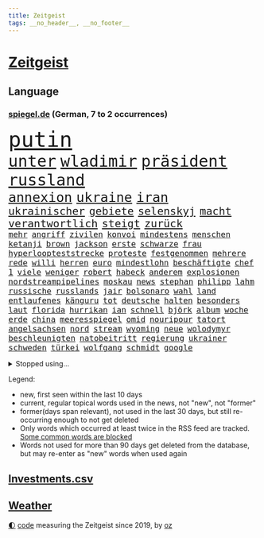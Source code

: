 ```yaml
---
title: Zeitgeist
tags: __no_header__, __no_footer__
---
```


# [Zeitgeist](https://oliz.io/zeitgeist/)

## Language

<h3><a href="https://www.spiegel.de" target="_blank">spiegel.de</a> (German, 7 to 2 occurrences)</h3>
<p style="font-family:monospace">
<span style="font-size:32pt"><a href="news_links.html#putin" class="current">putin</a></span>
<br>
<span style="font-size:24pt"><a href="news_links.html#unter" class="current">unter</a></span>
<span style="font-size:24pt"><a href="news_links.html#wladimir" class="current">wladimir</a></span>
<span style="font-size:24pt"><a href="news_links.html#präsident" class="current">präsident</a></span>
<span style="font-size:24pt"><a href="news_links.html#russland" class="current">russland</a></span>
<br>
<span style="font-size:20pt"><a href="news_links.html#annexion" class="current">annexion</a></span>
<span style="font-size:20pt"><a href="news_links.html#ukraine" class="current">ukraine</a></span>
<span style="font-size:20pt"><a href="news_links.html#iran" class="current">iran</a></span>
<br>
<span style="font-size:16pt"><a href="news_links.html#ukrainischer" class="current">ukrainischer</a></span>
<span style="font-size:16pt"><a href="news_links.html#gebiete" class="current">gebiete</a></span>
<span style="font-size:16pt"><a href="news_links.html#selenskyj" class="current">selenskyj</a></span>
<span style="font-size:16pt"><a href="news_links.html#macht" class="current">macht</a></span>
<span style="font-size:16pt"><a href="news_links.html#verantwortlich" class="current">verantwortlich</a></span>
<span style="font-size:16pt"><a href="news_links.html#steigt" class="current">steigt</a></span>
<span style="font-size:16pt"><a href="news_links.html#zurück" class="current">zurück</a></span>
<br>
<span style="font-size:12pt"><a href="news_links.html#mehr" class="current">mehr</a></span>
<span style="font-size:12pt"><a href="news_links.html#angriff" class="current">angriff</a></span>
<span style="font-size:12pt"><a href="news_links.html#zivilen" class="current">zivilen</a></span>
<span style="font-size:12pt"><a href="news_links.html#konvoi" class="current">konvoi</a></span>
<span style="font-size:12pt"><a href="news_links.html#mindestens" class="current">mindestens</a></span>
<span style="font-size:12pt"><a href="news_links.html#menschen" class="current">menschen</a></span>
<span style="font-size:12pt"><a href="news_links.html#ketanji" class="new">ketanji</a></span>
<span style="font-size:12pt"><a href="news_links.html#brown" class="current">brown</a></span>
<span style="font-size:12pt"><a href="news_links.html#jackson" class="current">jackson</a></span>
<span style="font-size:12pt"><a href="news_links.html#erste" class="current">erste</a></span>
<span style="font-size:12pt"><a href="news_links.html#schwarze" class="current">schwarze</a></span>
<span style="font-size:12pt"><a href="news_links.html#frau" class="current">frau</a></span>
<span style="font-size:12pt"><a href="news_links.html#hyperloopteststrecke" class="new">hyperloopteststrecke</a></span>
<span style="font-size:12pt"><a href="news_links.html#proteste" class="current">proteste</a></span>
<span style="font-size:12pt"><a href="news_links.html#festgenommen" class="current">festgenommen</a></span>
<span style="font-size:12pt"><a href="news_links.html#mehrere" class="current">mehrere</a></span>
<span style="font-size:12pt"><a href="news_links.html#rede" class="current">rede</a></span>
<span style="font-size:12pt"><a href="news_links.html#willi" class="current">willi</a></span>
<span style="font-size:12pt"><a href="news_links.html#herren" class="new">herren</a></span>
<span style="font-size:12pt"><a href="news_links.html#euro" class="current">euro</a></span>
<span style="font-size:12pt"><a href="news_links.html#mindestlohn" class="current">mindestlohn</a></span>
<span style="font-size:12pt"><a href="news_links.html#beschäftigte" class="current">beschäftigte</a></span>
<span style="font-size:12pt"><a href="news_links.html#chef" class="current">chef</a></span>
<span style="font-size:12pt"><a href="news_links.html#1" class="current">1</a></span>
<span style="font-size:12pt"><a href="news_links.html#viele" class="current">viele</a></span>
<span style="font-size:12pt"><a href="news_links.html#weniger" class="current">weniger</a></span>
<span style="font-size:12pt"><a href="news_links.html#robert" class="current">robert</a></span>
<span style="font-size:12pt"><a href="news_links.html#habeck" class="current">habeck</a></span>
<span style="font-size:12pt"><a href="news_links.html#anderem" class="current">anderem</a></span>
<span style="font-size:12pt"><a href="news_links.html#explosionen" class="current">explosionen</a></span>
<span style="font-size:12pt"><a href="news_links.html#nordstreampipelines" class="new">nordstreampipelines</a></span>
<span style="font-size:12pt"><a href="news_links.html#moskau" class="current">moskau</a></span>
<span style="font-size:12pt"><a href="news_links.html#news" class="current">news</a></span>
<span style="font-size:12pt"><a href="news_links.html#stephan" class="current">stephan</a></span>
<span style="font-size:12pt"><a href="news_links.html#philipp" class="current">philipp</a></span>
<span style="font-size:12pt"><a href="news_links.html#lahm" class="current">lahm</a></span>
<span style="font-size:12pt"><a href="news_links.html#russische" class="current">russische</a></span>
<span style="font-size:12pt"><a href="news_links.html#russlands" class="current">russlands</a></span>
<span style="font-size:12pt"><a href="news_links.html#jair" class="current">jair</a></span>
<span style="font-size:12pt"><a href="news_links.html#bolsonaro" class="current">bolsonaro</a></span>
<span style="font-size:12pt"><a href="news_links.html#wahl" class="current">wahl</a></span>
<span style="font-size:12pt"><a href="news_links.html#land" class="current">land</a></span>
<span style="font-size:12pt"><a href="news_links.html#entlaufenes" class="new">entlaufenes</a></span>
<span style="font-size:12pt"><a href="news_links.html#känguru" class="current">känguru</a></span>
<span style="font-size:12pt"><a href="news_links.html#tot" class="current">tot</a></span>
<span style="font-size:12pt"><a href="news_links.html#deutsche" class="current">deutsche</a></span>
<span style="font-size:12pt"><a href="news_links.html#halten" class="current">halten</a></span>
<span style="font-size:12pt"><a href="news_links.html#besonders" class="current">besonders</a></span>
<span style="font-size:12pt"><a href="news_links.html#laut" class="current">laut</a></span>
<span style="font-size:12pt"><a href="news_links.html#florida" class="current">florida</a></span>
<span style="font-size:12pt"><a href="news_links.html#hurrikan" class="current">hurrikan</a></span>
<span style="font-size:12pt"><a href="news_links.html#ian" class="current">ian</a></span>
<span style="font-size:12pt"><a href="news_links.html#schnell" class="current">schnell</a></span>
<span style="font-size:12pt"><a href="news_links.html#björk" class="new">björk</a></span>
<span style="font-size:12pt"><a href="news_links.html#album" class="current">album</a></span>
<span style="font-size:12pt"><a href="news_links.html#woche" class="current">woche</a></span>
<span style="font-size:12pt"><a href="news_links.html#erde" class="current">erde</a></span>
<span style="font-size:12pt"><a href="news_links.html#china" class="current">china</a></span>
<span style="font-size:12pt"><a href="news_links.html#meeresspiegel" class="current">meeresspiegel</a></span>
<span style="font-size:12pt"><a href="news_links.html#omid" class="current">omid</a></span>
<span style="font-size:12pt"><a href="news_links.html#nouripour" class="current">nouripour</a></span>
<span style="font-size:12pt"><a href="news_links.html#tatort" class="current">tatort</a></span>
<span style="font-size:12pt"><a href="news_links.html#angelsachsen" class="new">angelsachsen</a></span>
<span style="font-size:12pt"><a href="news_links.html#nord" class="current">nord</a></span>
<span style="font-size:12pt"><a href="news_links.html#stream" class="current">stream</a></span>
<span style="font-size:12pt"><a href="news_links.html#wyoming" class="current">wyoming</a></span>
<span style="font-size:12pt"><a href="news_links.html#neue" class="current">neue</a></span>
<span style="font-size:12pt"><a href="news_links.html#wolodymyr" class="current">wolodymyr</a></span>
<span style="font-size:12pt"><a href="news_links.html#beschleunigten" class="new">beschleunigten</a></span>
<span style="font-size:12pt"><a href="news_links.html#natobeitritt" class="current">natobeitritt</a></span>
<span style="font-size:12pt"><a href="news_links.html#regierung" class="current">regierung</a></span>
<span style="font-size:12pt"><a href="news_links.html#ukrainer" class="current">ukrainer</a></span>
<span style="font-size:12pt"><a href="news_links.html#schweden" class="current">schweden</a></span>
<span style="font-size:12pt"><a href="news_links.html#türkei" class="current">türkei</a></span>
<span style="font-size:12pt"><a href="news_links.html#wolfgang" class="current">wolfgang</a></span>
<span style="font-size:12pt"><a href="news_links.html#schmidt" class="current">schmidt</a></span>
<span style="font-size:12pt"><a href="news_links.html#google" class="current">google</a></span>
</p>
<details>
<summary>Stopped using...</summary>
<p class="former" style="font-size:12pt">
leverkusen(709) mag(709) arbeitsplatz(708) co₂(708) turin(708) vergewaltigung(708) depressionen(707) modelle(707) normal(707) tobt(707) ganzen(706) hinterlassen(706) untersagt(706) verbraucherschützer(706) beamten(705) bernd(705) cristiano(705) gefährlichen(705) höher(705) konkurrenz(705) ronaldo(705) unrecht(705) verdächtiger(705) vergeblich(705) verklagt(705) wiederwahl(705) bundesweit(704) dominiert(704) erinnerungen(704) ermitteln(704) smartphone(704) weltweiten(704) 44(703) geboten(703) gestohlen(703) greifen(703) helden(703) konzernchef(703) nachwuchs(703) sprache(703) theater(703) unmöglich(703) unterstützt(703) version(703) zentrum(703) beispielen(702) bezeichnet(702) coronatest(702) einzelhandel(702) gehalt(702) halben(702) hamilton(702) julia(702) klingbeil(702) kolumnist(702) kraftvoll(702) literatur(702) sicherheitsbehörden(702) termin(702) verheerenden(702) walter(702) breit(701) csuchef(701) mengen(701) priester(701) sächsischen(701) bekannte(700) beklagen(700) beschwerde(700) bewegung(700) dietmar(700) erlassen(700) freiheit(700) ifoindex(700) klein(700) lisa(700) stiftung(700) streichen(700) verlängern(700) villa(700) florian(699) gespielt(699) nazis(699) polens(699) warentest(699) bahnhof(698) bitcoin(698) irak(698) meinem(698) schiff(698) schlechten(698) österreichische(698) 31(697) babys(697) gemessen(697) geworfen(697) guter(697) jahrzehntelang(697) standen(697) unmut(697) venezuela(697) veranstalter(697) verschwand(697) zeitweise(697) 2018(696) australische(696) fund(696) illegalen(696) mütter(696) optimistisch(696) regiert(696) rekordhoch(696) virus(696) anhänger(695) aufgegeben(695) libyen(695) negativ(695) schicksal(695) aufgetreten(694) ausreichend(694) debatten(694) gastgeber(694) mancherorts(694) trieb(694) auftrag(693) coronabeschränkungen(693) passt(693) querdenker(693) aufklären(692) blieben(692) erkrankung(692) pflanzen(692) politikerinnen(692) polnische(692) schwanger(692) selben(692) 1500(691) ausschuss(691) dar(691) gebraucht(691) genauso(691) ursachen(691) verzicht(691) beteiligung(690) bürgermeisterin(690) digitalen(690) e(690) geschehen(689) lücke(689) marke(689) nerven(689) privat(689) springt(689) spotify(688) marsch(686) vorgaben(686) monats(685) uefa(685) eigenem(684) goldenen(684) küstenwache(684) überleben(684) auftritte(683) dominanz(683) tiefen(682) weckt(682) zerstören(682) antonio(681) bäume(681) eingeleitet(681) ministerium(681) traum(681) immunität(680) pkw(680) 28(679) familienberater(679) jürgen(679) samstagmorgen(679) zurückgegangen(679) haftbefehl(678) informiert(678) moderatorin(678) orten(678) rettung(678) frisch(677) rechtsstreit(676) unterschrieben(675) engpässe(674) heutigen(674) gehörte(671) singapur(671) unterdessen(671) ministerien(667) schock(667) ungeklärt(667) bangen(666) verschafft(666) einblick(665) flüchtete(665) georg(665) kapitel(665) smartphones(665) rutschte(663) bewegt(658) topspiel(650) hitler(641) mängel(641) aggressiv(638) erzieher(632) schiffe(631) abhilfe(622) leiter(621) rekorde(621) wetterdienst(618) westliche(593) fotografiert(585) extremwetter(578) anfeindungen(577) bekannter(576) kryptowährungen(564) zusammenbruch(564) günstig(561) wolken(561) missbrauchsvorwürfen(552) hilferuf(549) redaktion(543) südwesten(543) belgische(530) ermittlungsverfahren(529) 2001(528) joseph(515) verlag(512) höchster(506) afghanischen(496) 25jährige(482) fossile(472) lehren(461) kolumbien(457) darstellung(456) ausgestellt(455) knochen(455) bergab(450) unwettern(450) fehlte(447) adac(446) novak(446) lee(442) sowjetunion(442) leichten(441) djoković(437) füllen(437) auswärtige(436) 72(430) vierter(429) verheerende(426) geldstrafen(416) dauerte(415) lebten(414) 33jährige(413) voelchert(413) oberbayern(412) polnischen(411) amoklauf(405) fluten(405) fossilen(405) nrwministerpräsident(403) erfolgreichste(400) schwarz(397) schuhe(395) unterdrückung(394) grand(392) achtzigerjahren(388) genervt(383) stürmen(383) lina(381) löscht(377) zügen(377) vollen(376) uwe(375) eindeutig(366) verstärkung(365) erreichte(364) manuela(364) lka(361) vorteil(356) dringen(352) grafiken(352) oppositionspolitiker(351) eindringlich(350) coronaleugner(349) kursieren(348) immobilie(345) kunstwerke(343) annulliert(339) fachkräfte(338) cem(336) özdemir(336) berufen(329) osteuropa(327) verwerfungen(327) berufseinstieg(326) aktivitäten(325) hendrik(325) wüst(325) betrunken(324) supermarkt(323) gewachsen(322) missbrauchsskandal(322) erschlagen(321) lädt(320) rosa(320) lieferte(318) wirksam(314) gewaltsamer(313) tödlichem(312) roth(310) zimmermann(310) milliardäre(306) töchtern(306) reine(304) gestört(303) aufarbeiten(302) frisst(302) schusswaffen(300) separatisten(299) soziales(299) fußballs(297) nutzung(297) steuereinnahmen(297) unserem(294) winfried(294) regierungen(292) museen(290) amtsinhaber(286) rekordsumme(285) tauschen(284) verwandte(283) meteorologen(282) promis(281) außenministerium(280) kanal(280) swift(280) kretschmann(279) schande(278) halte(277) brandbrief(275) instituts(275) kinderbetreuung(275) dürr(274) atomdeal(272) einzelfall(271) falsches(271) festivals(271) felder(270) eusanktionen(266) ewig(264) ablenkung(263) problematisch(263) finnlands(261) balkan(257) busse(257) menschenrechtler(257) sticht(256) traurige(255) verpflichtung(255) leitete(254) preiserhöhung(254) 270(253) unterschätzt(253) vergiftet(252) vorbereiten(252) ingolstadt(251) südkoreanische(251) allzu(246) ben(246) bescheren(246) neuwagen(245) geistig(244) 56jähriger(243) schärfsten(243) trockenheit(243) zusammenhalt(240) berichteten(239) maskentragen(239) verkehrsunfall(239) baute(238) bonn(238) schwieriger(238) gerichte(237) rio(237) benutzen(236) 2002(235) brandanschlag(233) maaßen(231) verschwindet(231) report(230) stadtverwaltung(230) algerien(228) albert(227) bundesarbeitsminister(227) islamabad(226) abzuwenden(224) frankfurts(224) herausgefunden(224) tempolimit(224) slowakei(222) klitschko(221) vitali(221) pass(220) straflager(220) fürchtete(219) usforscher(219) versus(219) einheiten(218) vergab(218) 93(217) altkanzlerin(217) luftfahrt(216) straftäter(216) schlacht(215) wanderung(214) hinweg(213) versteckte(213) misstrauensvotum(212) verarbeitet(212) fraglich(211) herum(211) marc(211) statements(210) vergewaltigte(210) verwüstet(210) 40000(209) seoul(209) aufhören(208) rekonstruktion(208) betreibt(207) geistliche(207) unterbrechen(207) geschwächt(206) benötigt(204) radprofi(204) jacht(202) paula(202) fortsetzen(201) elektronischen(200) interessiert(200) ahnung(199) spdchef(199) rauchen(198) therapie(198) vereinigung(198) komiker(197) traut(196) vorab(196) abrechnung(195) antisemitismusvorwürfe(195) fragwürdigen(195) ökostrom(195) absagen(194) scott(193) zurückgewiesen(193) seenotretter(192) zugenommen(192) gewitter(190) luxusautos(190) ausstattung(189) sekretärin(189) öffnung(189) außenpolitische(188) lücken(187) ukrainern(185) westafrikanischen(185) freizeitpark(184) unsicher(184) angelegten(183) atomabkommens(183) beschwören(183) 2035(181) exfreundin(180) 35jähriger(179) geschosse(179) töchter(179) wappnen(179) zeuge(178) beschießen(177) zeitenwende(177) geringere(176) unabhängig(175) pazifismus(174) relativ(173) tenniskarriere(172) zugriff(171) lindners(169) links(168) mykolajiw(168) menschenmenge(167) speziellen(167) hüther(166) offiziere(166) verteidigungsminister(166) ebnet(165) prominenter(165) tennisturnier(165) aufruft(164) ten(164) aufbruchstimmung(163) fukushima(161) sommerpause(161) bundesverband(159) aussagt(157) freundinnen(157) arkansas(155) ausrichten(155) ausschließlich(153) decke(153) rekordtemperaturen(153) flexibel(152) segen(152) ausstieg(151) austria(151) grundstücke(151) inside(151) phil(151) zahn(151) emtitel(150) pausieren(150) schienennetz(149) zeugnis(149) diplomat(148) kritischer(148) vorfalls(148) fluch(147) zweijähriger(147) treue(146) beck(145) cambridge(145) geheimdienstinformationen(145) großoffensive(145) kassen(145) kompensieren(145) schießerei(145) schwarzes(145) tiefstand(145) mikrofon(144) nordrheinwestfälischen(144) linkes(143) spritzen(143) israelischer(142) 26jähriger(141) festland(141) flügen(141) freihandelsabkommen(141) geöffnet(141) sammelte(141) benzema(140) effekte(140) gesamtsieg(140) france(139) geeignet(138) regional(138) abtreibungsrecht(137) aufstocken(137) lass(137) legoland(137) schlechtem(137) sprinter(137) umweltkatastrophe(136) klopp(135) mietwagen(135) unglücks(135) entsprechendes(134) qualifikation(134) kippte(132) angelique(131) kerber(131) überführen(131) angola(130) landesverband(130) passanten(130) hochrangiger(129) saudischen(129) mysteriösen(128) virusvariante(128) abgeschaltet(127) eugene(127) perfekte(127) arbeitskräftemangel(126) usschauspieler(126) kishida(125) giftige(124) gras(124) psychiatrie(124) space(124) ausfuhren(123) beckmann(123) filmset(123) import(123) drückt(122) kleinwagen(122) ablesen(121) dortmunds(121) gepardpanzer(121) harter(121) terrorakt(121) prominenten(120) 2006(119) handele(119) roberto(119) wasserknappheit(119) betrunkene(118) eingesperrt(118) lautet(118) lösegeld(118) schlachthof(118) schlammschlacht(118) verfassungswidrig(118) vermessung(118) zusehends(117) ancelotti(116) ansichten(116) nutzerdaten(116) syrischen(116) zunahme(116) ausgebaut(115) zukünftige(115) anpassen(114) gestohlene(114) stefanos(114) tsitsipas(114) vorrang(114) billigfahrschein(113) sexuellem(113) streamer(113) befund(112) kleid(112) viral(112) wahlbetrug(111) anfällig(110) berühmtes(110) flugreisende(110) gewerkschaftsbund(110) pga(110) griechische(109) klimaanlage(109) nazideutschland(109) toleranz(109) millionenpublikum(108) staatlich(108) ausbauen(107) fußballtransferticker(107) gedächtnis(106) ransomware(106) blitz(105) halbfinalsieg(105) statistischen(105) tauscht(105) finnischen(103) heimische(103) leopardpanzer(103) schob(103) debattiert(102) einfahrt(102) haftbedingungen(102) aufzuklären(101) begehrte(100) kostensteigerungen(100) tierschützer(100) 113(99) anerkennen(99) bedrohte(99) bezirk(99) burg(99) juristen(99) nachbesserungen(99) verbrennungsmotoren(99) dienstwagen(98) katastrophenfall(98) muskeln(98) 22jähriger(97) drogenkonsum(97) homophobie(97) morrison(97) prince(97) wechselwilligen(97) westeuropa(97) zentimeter(97) amokläufer(96) einsparen(96) ingenieur(96) internes(96) mané(96) oklahoma(96) sadio(96) tvshow(96) vorwahlen(96) erwerbstätigen(95) rechtlich(95) aufgearbeitet(94) kostenlos(94) retteten(94) zuwanderer(94) argentinischen(93) bachelet(93) grönemeyer(93) kimmich(93) tempel(93) weltfußballer(93) 18jährigen(92) gesellschafter(92) irgendwann(92) jährlichen(92) marin(92) rampenlicht(92) sanna(92) südasien(92) topfavorit(92) wachmann(92) alltags(91) aufgelegt(91) befeuert(91) dialog(91) manch(91) tvinterview(91) versorgte(91) zugeben(91) zurückbringen(91) 85jährigen(90) freunden(90) mittäter(90) therapien(90) usbundesstaats(90) verflogen(90) überflutungen(90) inmitten(89) lösten(89) missbrauchsvorwürfe(89) partnersuche(89) profigolfer(89) siegburg(89) sudan(89) flamme(88) geschehnisse(88) niedrigzinsen(88) posse(88) berüchtigten(87) gesundheitswesen(87) haften(87) pendler(87) shutdowns(87) angelo(86) bemerkten(86) bergtour(86) bescheinigt(86) erstligisten(86) kollabierender(86) platzen(86) politikstil(86) stehenden(86) fasste(85) lächeln(85) nebenan(85) venus(85) wirtschaftslage(85) 77jährigen(84) auszeichnungen(84) fahrgäste(84) furchner(84) götze(84) irmgard(84) krisengewinne(84) psychiatrischer(84) renommierte(84) starstürmer(84) änderte(84) bewaffneten(83) ertrunken(83) favre(83) geübt(83) lebensgefährlichen(83) listet(83) lucien(83) verunglückten(83) vorsorglich(83) weimar(83) ölimporte(83) besserung(82) darja(82) einkünfte(82) fehlten(82) serbiens(82) angebots(81) ekel(81) gleichberechtigung(81) iwchef(81) meyer(81) nachbarschaft(81) nigerianischen(81) rauscht(81) spekulieren(81) wiederbelebung(81) zeichnungen(81) bequem(80) mob(80) partnerin(80) republikanern(80) stille(80) liegenden(79) schreibtisch(79) anbau(78) arizona(78) brasilianer(78) deutschbritische(78) flüssigkeit(78) sswachmann(78) tirol(78) vučić(78) 97jährige(77) biontech(77) bruno(77) dey(77) gebrachten(77) antisemitismusdebatte(76) ergreifen(76) kunststück(76) merkwürdige(76) nordafrika(76) schwul(76) sicheren(76) teleskop(76) tourismus(76) befördert(75) genauer(75) geprüft(75) kämen(75) tennissuperstar(75) webbteleskop(75) effektiver(74) kapern(74) rauchmelder(74) reiselust(74) schätze(74) strich(74) beklemmenden(73) lennon(73) verordnung(73) wildtiere(73) deutsch(72) doppelmoral(72) spielerin(72) angehen(71) bedankte(71) comingout(71) detonationen(71) klarheit(71) rudy(71) stehende(71) sterblichen(71) usnationalpark(71) verzweifelter(71) 18000(70) blatt(70) boll(70) erfolgserlebnis(70) geste(70) kohlekraftwerke(70) timo(70) funktionierte(69) geeigneten(69) krankenversicherung(69) nachlassen(69) veröffentlichten(69) dorfes(68) entertainer(68) fehlenden(68) feststellen(68) hof(68) knöpft(68) privileg(68) versäumt(68) zaun(68) absurden(67) cyberattacke(67) dienstpflicht(67) dreifach(67) fassungslos(67) forschen(67) pochen(67) verkehrsministerium(67) ausgewertet(66) bemängelt(66) brandstifter(66) geliebt(66) orientieren(66) ultraleichtflugzeug(66) verbraucherzentralen(66) amused(65) antisemitismusvorwürfen(65) arndt(65) hessische(65) kunstschau(65) luftschutzkellern(65) übertreffen(65) eurowings(64) exchampion(64) patriotismus(64) urlauber(64) verdeckt(64) woke(64) zivilklagen(64) batic(63) berlinneukölln(63) eigenheim(63) footballprofi(63) kartons(63) kette(63) leitmayr(63) lubmin(63) meerjungfrauen(63) newcastles(63) price(63) rechtmäßig(63) schadstoffe(63) trocknet(63) endlos(62) franziska(62) giffey(62) mitsprache(62) rüttelt(62) spiegelteam(62) vernichtet(62) weltraum(62) befragen(61) belangt(61) conte(61) laufe(61) südfrankreich(61) 30jähriger(60) 7000(60) abschlusserklärung(60) ceta(60) festgefahren(60) frauenrechte(60) fußballerin(60) gustav(60) pandemiebeginn(60) simbabwe(60) suchtforscher(60) ansatz(59) frauenteams(59) fremder(59) komplex(59) lieferengpässe(59) lohnerhöhungen(59) arbeitsverweigerung(58) belgier(58) beninbronzen(58) geraubten(58) klimaschützer(58) mrnatechnologie(58) politt(58) achtung(57) biologe(57) bottrop(56) churchill(56) dang(56) entweder(56) erhoffte(56) festkleben(56) qiu(56) religiösen(56) starts(56) zumute(56) übertrieben(56) brautkleider(55) erhältlich(55) vermisse(55) wortwahl(55) gutachter(54) made(54) stromerzeugung(54) überwindet(54) auslosung(53) eifel(53) ffp2maskenpflicht(53) grönland(53) kassenärztliche(53) minions(53) nso(53) staubwolke(53) belieferung(52) einnahme(52) frauenanteil(52) tagebücher(52) truppenübungsplatz(52) verwarnt(52) vorkasse(52) atom(51) erleichterungen(51) gasverbraucher(51) gruppenphase(51) kopie(51) schwergewichtsweltmeister(51) usyk(51) alexia(50) ausreißer(50) entsorgung(50) putellas(50) reduzierte(50) romeo(50) umgeleitet(50) agierte(49) besprüht(49) eingebracht(49) familiäre(49) kylie(49) linien(49) lizenzen(49) militärischer(49) missglückten(49) privater(49) rothenburg(49) tauber(49) tragisch(49) viertagewoche(49) wirtschaftseinbruch(49) wmpunkte(49) wolfsburger(49) ausgestorben(48) eingeschworen(48) libyschen(48) modus(48) schläge(48) sozialverhalten(48) überstunden(48) gewünscht(47) träume(47) wimbledonfinale(47) 23jähriger(46) anschaffen(46) disziplinarverfahren(46) ralph(46) übergangsweise(46) bisweilen(45) email(45) korrekt(45) munitionsdepots(45) zettel(45) energieriese(44) erzeugen(44) größtes(44) harald(44) imagewandel(44) lego(44) lopez(44) pausenlos(44) rinder(44) scheiden(44) sofortprogramm(44) sowjetische(44) torschützin(44) wirtschaftszweig(44) zielort(44) 134(43) beschaffung(43) britta(43) oberster(43) anordnung(42) burghausen(42) hinterfragen(42) newsom(42) original(42) pauschalurlauber(42) silberhochzeit(42) vertrauliche(42) zwanzig(42) gelte(41) menschenhändlern(41) minionsfilm(41) danke(40) denkmal(40) einfrieren(40) lea(40) unterkunft(40) überwachen(40) abkühlen(39) feierabend(39) gegenspur(39) pazifischen(39) prallen(39) telefonnetz(39) abdul(38) privatwirtschaft(38) unrealistisch(38) affleck(37) rekordtorschützin(37) begegnungen(36) neukölln(36) dekret(35) politikwissenschaftler(35) schlau(35) wärmepumpen(35) 1700(34) besteuert(34) bildzeitung(34) erwacht(34) kanadareise(34) kirchenrechtler(34) notlage(34) wettkämpfe(34) 27jähriger(33) arktis(33) betracht(33) euaußengrenze(33) indirekt(33) wanken(33) aufmerksam(32) lethargie(32) ludwig(32) professor(32) sperren(32) wohnkosten(32) alsadr(31) idole(31) intendantin(31) lübcke(31) muktada(31) seltener(31) stimmungsindex(31) weiterem(31) aufstand(30) bayerntrainer(30) erschreckt(30) infektionskrankheit(30) kalifornische(30) lokal(30) nina(30) regenfälle(30) schreitet(30) affenpockenfälle(29) delegation(29) luke(29) myanmars(29) pflegepersonal(29) shitstorm(29) sprengung(29) wundert(29) düsteren(28) hiv(28) militärübung(28) nachfolgeregelung(28) schnappte(28) sexkolumne(28) staatsoberhaupts(28) stärkung(28) substanz(28) thailands(28) vorschein(28) andauernden(27) booten(27) bürgerfest(27) dusche(27) entschärft(27) packungen(27) singles(27) treffern(27) usstaat(27) affenpockeninfektion(26) bewährungsstrafen(26) einziges(26) nagt(26) slogan(26) statistiker(26) unokonferenz(26) begeistern(25) bestattet(25) diebstahl(25) europe(25) freigelassen(25) fremde(25) gedrehte(25) ocean(25) viking(25) dienstwagenprivileg(24) emfinale(24) ganzes(24) geistlichen(24) saisonstart(24) sarina(24) steckten(24) ungefähr(24) ungewöhnlicher(24) wiegman(24) dfbpokalspiel(23) henrik(23) janeiro(23) salomonen(23) unglaublich(23) weltoffenheit(23) wünsche(23) zierer(23) zweitligist(23) abtreibungsrechts(22) aufzeichnungen(22) aufzeigen(22) ehemanns(22) elternhaus(22) verschleppt(22) verschärfung(22) coronabedingungen(21) lionesses(21) panikmache(21) taiwanstraße(21) weißes(21) überlegen(21) alfons(20) ausschlag(20) rucksack(20) alge(19) anhaltender(19) eintreffen(19) fußballprofis(19) kundinnen(19) montreal(19) schleppen(19) schüre(19) straftat(19) trumpanhänger(19) uspolitiker(19) überschwemmt(19) brennauer(18) buchstäblich(18) bundeswehreinsatz(18) ferienwohnung(18) fliege(18) gelder(18) indiana(18) motorboot(18) republikanerin(18) samuel(18) schuhbeck(18) ssc(18) starkoch(18) zirkzee(18) altern(17) begünstigt(17) ergattern(17) gasfeld(17) joanne(17) k(17) patentstreit(17) protestierte(17) angefacht(16) aufgefahren(16) ausgetrockneten(16) flussbett(16) freigelegt(16) geheimdokumenten(16) lettland(16) sportdirektorposten(16) stransky(16) wolfdieter(16) ausliefern(15) gewaschen(15) grenzfluss(15) 00(14) auswärtsspiel(14) brasilienwahl(14) death(14) fahrzeit(14) gestiegener(14) missouri(14) mitarbeiters(14) turniers(14) abkehr(13) eben(13) hausmüll(13) jahreswechsel(13) longcovidbetroffenen(13) massensterben(13) niedrigem(13) rechtfertigen(13) rutschen(13) buschkow(12) hempel(12) jettete(12) lula(12) sat1(12) agnes(11) hausbesitzer(11) höttges(11) lenken(11) oma(11) tagelang(11) telekomchef(11) überschlagen(11)
</p>
</details>
<p>Legend:
<ul>
<li><span class="new">new</span>, first seen within the last 10 days</li>
<li><span class="current">current</span>, regular topical words used in the news, not "new", not "former"</li>
<li><span class="former">former(days span relevant)</span>, not used in the last 30 days, but still re-occurring enough to not get deleted</li>
<li>Only words which occurred at least twice in the RSS feed are tracked. <a href="language/filters.py">Some common words are blocked</a></li>
<li>Words not used for more than 90 days get deleted from the database, but may re-enter as "new" words when used again</li>
</ul>
</p>

## [Investments](investments.html)[.csv](investments.csv)

## [Weather](weather.html)

<footer>
<a href="javascript:toggleTheme()" class="nav">🌓</a>
<a href="https://github.com/ooz/zeitgeist">code</a> measuring the Zeitgeist since 2019, by <a href="https://oliz.io">oz</a>
</footer>
